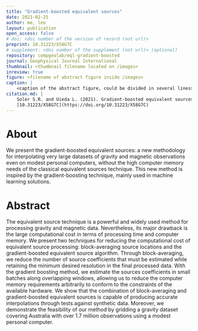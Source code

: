 ```yaml
---
title: "Gradient-boosted equivalent sources"
date: 2021-02-25
author: me, leo
layout: publication
open_access: false
# doi: <doi number of the version of record (not url)>
preprint: 10.31223/X58G7C
# supplement: <doi number of the supplement (not url)> (optional)
repository: compgeolab/eql-gradient-boosted
journal: Geophysical Journal International
thumbnail: <thumbnail filename located on /images>
inreview: true
figure: <filename of abstract figure inside /images>
caption: |
    <caption of the abstract figure, could be divided in several lines>
citation.md: |
    Soler S.R. and Uieda L. (2021). Gradient-boosted equivalent sources. doi:
    [10.31223/X58G7C](https://doi.org/10.31223/X58G7C)
---
```


# About

We present the gradient-boosted equivalent sources: a new methodology for interpolating very large datasets of gravity and magnetic observations even on modest personal computers, without the high computer memory needs of the classical equivalent sources technique. This new method is inspired by the gradient-boosting technique, mainly used in machine learning solutions.

# Abstract

The equivalent source technique is a powerful and widely used method for
processing gravity and magnetic data. Nevertheless, its major drawback is the
large computational cost in terms of processing time and computer memory. We
present two techniques for reducing the computational cost of equivalent source
processing: block-averaging source locations and the gradient-boosted
equivalent source algorithm. Through block-averaging, we reduce the number of
source coefficients that must be estimated while retaining the minimum desired
resolution in the final processed data. With the gradient boosting method, we
estimate the sources coefficients in small batches along overlapping windows,
allowing us to reduce the computer memory requirements arbitrarily to conform
to the constraints of the available hardware. We show that the combination of
block-averaging and gradient-boosted equivalent sources is capable of producing
accurate interpolations through tests against synthetic data. Moreover, we
demonstrate the feasibility of our method by gridding a gravity dataset
covering Australia with over 1.7 million observations using a modest personal
computer.
